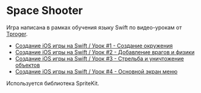 # Space Shooter

Игра написана в рамках обучения языку Swift по видео-урокам от [Tproger](https://tproger.ru/).
- [Создание iOS игры на Swift / Урок #1 - Создание окружения](https://www.youtube.com/watch?v=SmDLHEMCCac) 
- [Создание iOS игры на Swift / Урок #2 - Добавление врагов и физики](https://www.youtube.com/watch?v=JhniSl3Z3gY) 
- [Создание iOS игры на Swift / Урок #3 - Стрельба и уничтожение объектов](https://www.youtube.com/watch?v=Z8VGfA1LBdc) 
- [Создание iOS игры на Swift / Урок #4 - Основной экран меню](https://www.youtube.com/watch?v=6AuKdaKOh5o) 

Используется библиотека SpriteKit.
